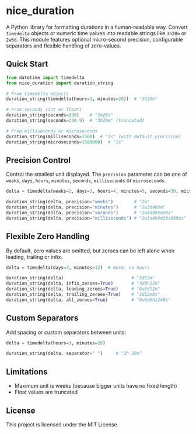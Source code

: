 # nice_duration

A Python library for formatting durations in a human-readable way. Convert `timedelta` objects or numeric time values into readable strings like `3h20m` or `2w5d`. This module features optional micro-second precision, configurable separators and flexible handling of zero-values.

## Quick Start

```python
from datetime import timedelta
from nice_duration import duration_string

# From timedelta objects
duration_string(timedelta(hours=3, minutes=20))  # "3h20m"

# From seconds (int or float)
duration_string(seconds=200)    # "3m20s"
duration_string(seconds=200.9)  # "3h20m" (truncated)

# From milliseconds or microseconds
duration_string(milliseconds=1500)  # "1s" (with default precision)
duration_string(microseconds=1500000)  # "1s"
```

## Precision Control
Control the smallest unit displayed. The `precision` parameter can be one of `weeks`,
`days`, `hours`, `minutes`, `seconds`, `milliseconds` or `microseconds`.

```python
delta = timedelta(weeks=2, days=3, hours=4, minutes=5, seconds=30, microseconds=500000)

duration_string(delta, precision="weeks")        # "2w"
duration_string(delta, precision="minutes")      # "2w3d4h5m"
duration_string(delta, precision="seconds")      # "2w3d4h5m30s"
duration_string(delta, precision="milliseconds") # "2w3d4h5m30s500ms"

```

## Flexible Zero Handling
By default, zero values are omitted, but zeroes can be left alone when leading, trailing or infix.

```python
delta = timedelta(days=3, minutes=12)  # Note: no hours

duration_string(delta)                          # "3d12m"
duration_string(delta, infix_zeroes=True)       # "3d0h12m"
duration_string(delta, leading_zeroes=True)     # "0w3d12m"
duration_string(delta, trailing_zeroes=True)    # "3d12m0s"
duration_string(delta, all_zeroes=True)         # "0w3d0h12m0s"
```

##  Custom Separators
Add spacing or custom separators between units:

```python
delta = timedelta(hours=3, minutes=20)

duration_string(delta, separator=" ")     # "3h 20m"
```

## Limitations

- Maximum unit is weeks (because bigger units have no fixed length)
- Float values are truncated

## License

This project is licensed under the MIT License.
